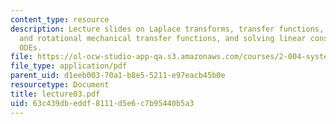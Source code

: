 ```yaml
---
content_type: resource
description: Lecture slides on Laplace transforms, transfer functions, translational
  and rotational mechanical transfer functions, and solving linear constant-coefficient
  ODEs.
file: https://ol-ocw-studio-app-qa.s3.amazonaws.com/courses/2-004-systems-modeling-and-control-ii-fall-2007/63c439dbeddf8111d5e6c7b95440b5a3_lecture03.pdf
file_type: application/pdf
parent_uid: d1eeb003-70a1-b8e5-5211-e97eacb45b0e
resourcetype: Document
title: lecture03.pdf
uid: 63c439db-eddf-8111-d5e6-c7b95440b5a3
---
```

